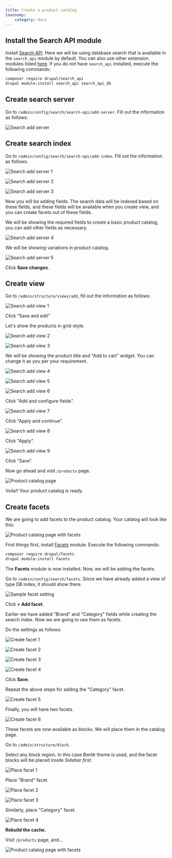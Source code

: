 ```yaml
---
title: Create a product catalog
taxonomy:
    category: docs
---
```


## Install the Search API module

Install [Search API](https://www.drupal.org/project/search_api). Here we will
be using database search that is available in the `search_api` module by default. You can
also use other extension modules listed [here](https://www.drupal.org/node/1999262).
If you do not have `search_api` installed, execute the following commands:

```bash
composer require drupal/search_api
drupal module:install search_api search_api_db
```

## Create search server

Go to `/admin/config/search/search-api/add-server`. Fill out the information as
follows:

![Search add server](../images/search_create_server.png)

## Create search index

Go to `/admin/config/search/search-api/add-index`. Fill out the information as follows:

![Search add server 1](../images/search_create_index_1.png) 

![Search add server 2](../images/search_create_index_2.png)

![Search add server 3](../images/search_create_index_3.png)

Now you will be adding fields. The search data will be indexed based on these
fields, and these fields will be available when you create view, and you can
create facets out of these fields.

We will be showing the required fields to create a basic product catalog, you
can add other fields as necessary.

![Search add server 4](../images/search_create_index_4.png)

We will be showing variations in product catalog.

![Search add server 5](../images/search_create_index_5.png)

Click **Save changes**.

## Create view

Go to `/admin/structure/views/add`, fill out the information as follows:

![Search add view 1](../images/search_create_view_1.png)

Click "Save and edit"

Let's show the products in grid-style.

![Search add view 2](../images/search_create_view_2.png)

![Search add view 3](../images/search_create_view_3.png)

We will be showing the product title and "Add to cart" widget. You can change it
as you per your requirement.

![Search add view 4](../images/search_create_view_4.png)

![Search add view 5](../images/search_create_view_5.png)

![Search add view 6](../images/search_create_view_6.png)

Click "Add and configure fields".

![Search add view 7](../images/search_create_view_7.png)

Click "Apply and continue".

![Search add view 8](../images/search_create_view_8.png)

Click "Apply".

![Search add view 9](../images/search_create_view_9.png)

Click "Save".

Now go ahead and visit `/products` page.

![Product catalog page](../images/product_catalog_page.png)

Voila!! Your product catalog is ready.

## Create facets

We are going to add facets to the product catalog. Your catalog will look like
this:

![Product catalog page with facets](../images/product_catalog_page_facets.png)

First things first, install [Facets](https://www.drupal.org/project/facets) module. Execute the following commands:

```bash
composer require drupal/facets
drupal module:install facets
```

The **Facets** module is now installed. Now, we will be adding the facets.

Go to `/admin/config/search/facets`. Since we have already added a view of type
DB index, it should show there.

![Sample facet setting](../images/search_create_facet_sample.png)

Click **+ Add facet**.

Earlier we have added "Brand" and "Category" fields while creating the search
index. Now we are going to use them as facets.

Do the settings as follows:

![Create facet 1](../images/search_create_facet_1.png)

![Create facet 2](../images/search_create_facet_2.png)

![Create facet 3](../images/search_create_facet_3.png)

![Create facet 4](../images/search_create_facet_4.png)

Click **Save**.

Repeat the above steps for adding the "Category" facet.

![Create facet 5](../images/search_create_facet_5.png)

Finally, you will have two facets.

![Create facet 6](../images/search_create_facet_6.png)

These facets are now available as blocks. We will place them in the catalog
page.

Go to `/admin/structure/block`.

Select any block region. In this case *Bartik* theme is used, and the facet
blocks will be placed inside *Sidebar first*.
   
![Place facet 1](../images/search_place_facet_1.png)

Place "Brand" facet.

![Place facet 2](../images/search_place_facet_2.png)

![Place facet 3](../images/search_place_facet_3.png)

Similarly, place "Category" facet.

![Place facet 4](../images/search_place_facet_4.png)

**Rebuild the cache.**

Visit ``/products`` page, and...

![Product catalog page with facets](../images/product_catalog_page_facets.png)
